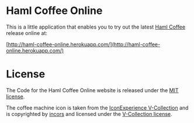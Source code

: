 # Haml Coffee Online

This is a little application that enables you to try out the latest
[Haml Coffee](https://github.com/netzpirat/haml-coffee) release online at:

[http://haml-coffee-online.herokuapp.com/](http://haml-coffee-online.herokuapp.com/)

# License

The Code for the Haml Coffee Online website is released under the
[MIT license](https://github.com/netzpirat/haml-coffee-online/blob/master/LICENSE.MIT).

The coffee machine icon is taken from the [IconExperience V-Collection](http://www.iconexperience.com/v_collection/) and
is copyrighted by [incors](http://www.incors.com/company/) and licensed under the
[V-Collection license](https://github.com/netzpirat/haml-coffee-online/blob/master/LICENSE.V-COLLECTION).
